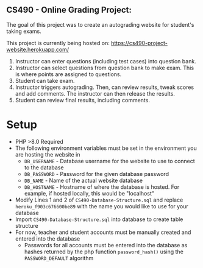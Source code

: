 ## CS490 - Online Grading Project:

The goal of this project was to create an autograding website for student's taking exams.

This project is currently being hosted on: https://cs490-project-website.herokuapp.com/

1) Instructor can enter questions (including test cases) into question 
bank.
2) Instructor can select questions from question bank to make exam. This 
is where points are assigned to questions.
3) Student can take exam.
4) Instructor triggers autograding. Then, can review results, tweak 
scores and add comments. The instructor can then release the results.
5) Student can review final results, including comments.

# Setup
* PHP >8.0 Required
* The following environment variables must be set in the environment you are hosting the website in
    * `DB_USERNAME` - Database username for the website to use to connect to the database
    * `DB_PASSWORD` - Password for the given database password
    * `DB_NAME` - Name of the actual website database
    * `DB_HOSTNAME` - Hostname of where the database is hosted. For example, if hosted locally, this would be "localhost"
* Modify Lines 1 and 2 of `CS490-Database-Structure.sql` and replace `heroku_f903c676600be89` with the name you would like to use for your database
* Import `CS490-Database-Structure.sql` into database to create table structure
* For now, teacher and student accounts must be manually created and entered into the database
  * Passwords for all accounts must be entered into the database as hashes returned by the php function `password_hash()` using the `PASSWORD_DEFAULT` algorithm
